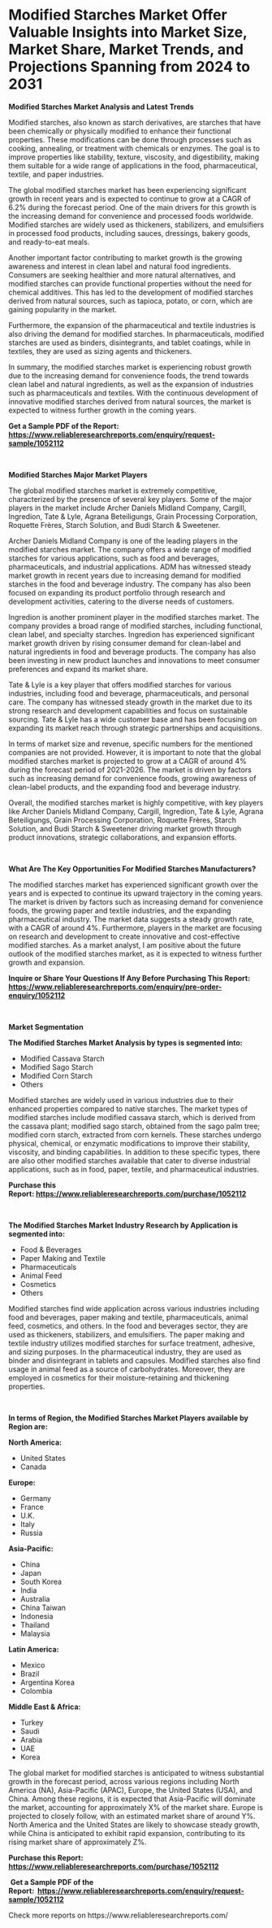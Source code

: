 <p><h1>Modified Starches Market Offer Valuable Insights into Market Size, Market Share, Market Trends, and Projections Spanning from 2024 to 2031</h1></p><p><strong>Modified Starches Market Analysis and Latest Trends</strong></p>
<p><p>Modified starches, also known as starch derivatives, are starches that have been chemically or physically modified to enhance their functional properties. These modifications can be done through processes such as cooking, annealing, or treatment with chemicals or enzymes. The goal is to improve properties like stability, texture, viscosity, and digestibility, making them suitable for a wide range of applications in the food, pharmaceutical, textile, and paper industries.</p><p>The global modified starches market has been experiencing significant growth in recent years and is expected to continue to grow at a CAGR of 6.2% during the forecast period. One of the main drivers for this growth is the increasing demand for convenience and processed foods worldwide. Modified starches are widely used as thickeners, stabilizers, and emulsifiers in processed food products, including sauces, dressings, bakery goods, and ready-to-eat meals.</p><p>Another important factor contributing to market growth is the growing awareness and interest in clean label and natural food ingredients. Consumers are seeking healthier and more natural alternatives, and modified starches can provide functional properties without the need for chemical additives. This has led to the development of modified starches derived from natural sources, such as tapioca, potato, or corn, which are gaining popularity in the market.</p><p>Furthermore, the expansion of the pharmaceutical and textile industries is also driving the demand for modified starches. In pharmaceuticals, modified starches are used as binders, disintegrants, and tablet coatings, while in textiles, they are used as sizing agents and thickeners.</p><p>In summary, the modified starches market is experiencing robust growth due to the increasing demand for convenience foods, the trend towards clean label and natural ingredients, as well as the expansion of industries such as pharmaceuticals and textiles. With the continuous development of innovative modified starches derived from natural sources, the market is expected to witness further growth in the coming years.</p></p>
<p><strong>Get a Sample PDF of the Report:&nbsp; <a href="https://www.reliableresearchreports.com/enquiry/request-sample/1052112">https://www.reliableresearchreports.com/enquiry/request-sample/1052112</a></strong></p>
<p>&nbsp;</p>
<p><strong>Modified Starches Major Market Players</strong></p>
<p><p>The global modified starches market is extremely competitive, characterized by the presence of several key players. Some of the major players in the market include Archer Daniels Midland Company, Cargill, Ingredion, Tate & Lyle, Agrana Beteiligungs, Grain Processing Corporation, Roquette Frères, Starch Solution, and Budi Starch & Sweetener.</p><p>Archer Daniels Midland Company is one of the leading players in the modified starches market. The company offers a wide range of modified starches for various applications, such as food and beverages, pharmaceuticals, and industrial applications. ADM has witnessed steady market growth in recent years due to increasing demand for modified starches in the food and beverage industry. The company has also been focused on expanding its product portfolio through research and development activities, catering to the diverse needs of customers.</p><p>Ingredion is another prominent player in the modified starches market. The company provides a broad range of modified starches, including functional, clean label, and specialty starches. Ingredion has experienced significant market growth driven by rising consumer demand for clean-label and natural ingredients in food and beverage products. The company has also been investing in new product launches and innovations to meet consumer preferences and expand its market share.</p><p>Tate & Lyle is a key player that offers modified starches for various industries, including food and beverage, pharmaceuticals, and personal care. The company has witnessed steady growth in the market due to its strong research and development capabilities and focus on sustainable sourcing. Tate & Lyle has a wide customer base and has been focusing on expanding its market reach through strategic partnerships and acquisitions.</p><p>In terms of market size and revenue, specific numbers for the mentioned companies are not provided. However, it is important to note that the global modified starches market is projected to grow at a CAGR of around 4% during the forecast period of 2021-2026. The market is driven by factors such as increasing demand for convenience foods, growing awareness of clean-label products, and the expanding food and beverage industry.</p><p>Overall, the modified starches market is highly competitive, with key players like Archer Daniels Midland Company, Cargill, Ingredion, Tate & Lyle, Agrana Beteiligungs, Grain Processing Corporation, Roquette Frères, Starch Solution, and Budi Starch & Sweetener driving market growth through product innovations, strategic collaborations, and expansion efforts.</p></p>
<p>&nbsp;</p>
<p><strong>What Are The Key Opportunities For Modified Starches Manufacturers?</strong></p>
<p><p>The modified starches market has experienced significant growth over the years and is expected to continue its upward trajectory in the coming years. The market is driven by factors such as increasing demand for convenience foods, the growing paper and textile industries, and the expanding pharmaceutical industry. The market data suggests a steady growth rate, with a CAGR of around 4%. Furthermore, players in the market are focusing on research and development to create innovative and cost-effective modified starches. As a market analyst, I am positive about the future outlook of the modified starches market, as it is expected to witness further growth and expansion.</p></p>
<p><strong>Inquire or Share Your Questions If Any Before Purchasing This Report: <a href="https://www.reliableresearchreports.com/enquiry/pre-order-enquiry/1052112">https://www.reliableresearchreports.com/enquiry/pre-order-enquiry/1052112</a></strong></p>
<p>&nbsp;</p>
<p><strong>Market Segmentation</strong></p>
<p><strong>The Modified Starches Market Analysis by types is segmented into:</strong></p>
<p><ul><li>Modified Cassava Starch</li><li>Modified Sago Starch</li><li>Modified Corn Starch</li><li>Others</li></ul></p>
<p><p>Modified starches are widely used in various industries due to their enhanced properties compared to native starches. The market types of modified starches include modified cassava starch, which is derived from the cassava plant; modified sago starch, obtained from the sago palm tree; modified corn starch, extracted from corn kernels. These starches undergo physical, chemical, or enzymatic modifications to improve their stability, viscosity, and binding capabilities. In addition to these specific types, there are also other modified starches available that cater to diverse industrial applications, such as in food, paper, textile, and pharmaceutical industries.</p></p>
<p><strong>Purchase this Report:&nbsp;<a href="https://www.reliableresearchreports.com/purchase/1052112">https://www.reliableresearchreports.com/purchase/1052112</a></strong></p>
<p>&nbsp;</p>
<p><strong>The Modified Starches Market Industry Research by Application is segmented into:</strong></p>
<p><ul><li>Food & Beverages</li><li>Paper Making and Textile</li><li>Pharmaceuticals</li><li>Animal Feed</li><li>Cosmetics</li><li>Others</li></ul></p>
<p><p>Modified starches find wide application across various industries including food and beverages, paper making and textile, pharmaceuticals, animal feed, cosmetics, and others. In the food and beverages sector, they are used as thickeners, stabilizers, and emulsifiers. The paper making and textile industry utilizes modified starches for surface treatment, adhesive, and sizing purposes. In the pharmaceutical industry, they are used as binder and disintegrant in tablets and capsules. Modified starches also find usage in animal feed as a source of carbohydrates. Moreover, they are employed in cosmetics for their moisture-retaining and thickening properties.</p></p>
<p>&nbsp;</p>
<p><strong>In terms of Region, the Modified Starches Market Players available by Region are:</strong></p>
<p>
    <p> <strong> North America: </strong>
        <ul>
            <li>United States</li>
            <li>Canada</li>
        </ul>
        </p> 
    <p> <strong> Europe: </strong>
        <ul>
            <li>Germany</li>
            <li>France</li>
            <li>U.K.</li>
            <li>Italy</li>
            <li>Russia</li>
        </ul>
        </p> 
    <p> <strong> Asia-Pacific: </strong>
        <ul>
            <li>China</li>
            <li>Japan</li>
            <li>South Korea</li>
            <li>India</li>
            <li>Australia</li>
            <li>China Taiwan</li>
            <li>Indonesia</li>
            <li>Thailand</li>
            <li>Malaysia</li>
        </ul>
        </p> 
    <p> <strong> Latin America: </strong>
        <ul>
            <li>Mexico</li>
            <li>Brazil</li>
            <li>Argentina Korea</li>
            <li>Colombia</li>
        </ul>
        </p> 
    <p> <strong> Middle East & Africa: </strong>
        <ul>
            <li>Turkey</li>
            <li>Saudi</li>
            <li>Arabia</li>
            <li>UAE</li>
            <li>Korea</li>
        </ul>
    </p>
    </p>
<p><p>The global market for modified starches is anticipated to witness substantial growth in the forecast period, across various regions including North America (NA), Asia-Pacific (APAC), Europe, the United States (USA), and China. Among these regions, it is expected that Asia-Pacific will dominate the market, accounting for approximately X% of the market share. Europe is projected to closely follow, with an estimated market share of around Y%. North America and the United States are likely to showcase steady growth, while China is anticipated to exhibit rapid expansion, contributing to its rising market share of approximately Z%.</p></p>
<p><strong>Purchase this Report: <a href="https://www.reliableresearchreports.com/purchase/1052112">https://www.reliableresearchreports.com/purchase/1052112</a></strong></p>
<p>&nbsp;<strong>Get a Sample PDF of the Report:&nbsp;&nbsp;<a href="https://www.reliableresearchreports.com/enquiry/request-sample/1052112">https://www.reliableresearchreports.com/enquiry/request-sample/1052112</a></strong></p>
<p><strong></strong></p>
<p>Check more reports on https://www.reliableresearchreports.com/</p>